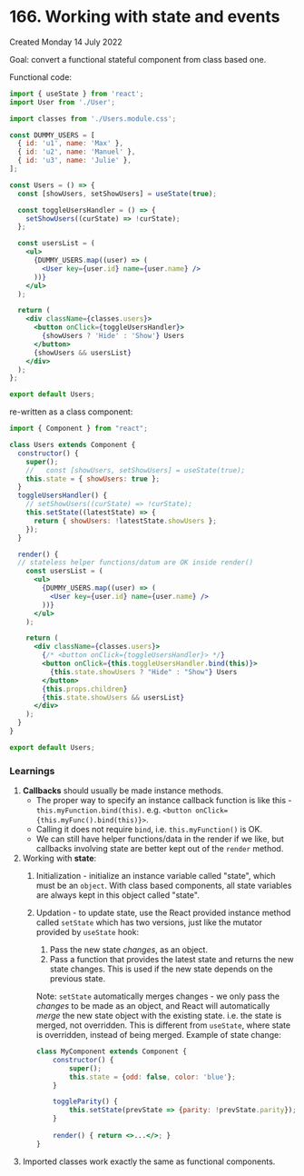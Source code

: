 # 166. Working with state and events
Created Monday 14 July 2022

Goal: convert a functional stateful component from class based one.

Functional code:
```jsx
import { useState } from 'react';
import User from './User';

import classes from './Users.module.css';

const DUMMY_USERS = [
  { id: 'u1', name: 'Max' },
  { id: 'u2', name: 'Manuel' },
  { id: 'u3', name: 'Julie' },
];

const Users = () => {
  const [showUsers, setShowUsers] = useState(true);

  const toggleUsersHandler = () => {
    setShowUsers((curState) => !curState);
  };

  const usersList = (
    <ul>
      {DUMMY_USERS.map((user) => (
        <User key={user.id} name={user.name} />
      ))}
    </ul>
  );

  return (
    <div className={classes.users}>
      <button onClick={toggleUsersHandler}>
        {showUsers ? 'Hide' : 'Show'} Users
      </button>
      {showUsers && usersList}
    </div>
  );
};

export default Users;
```
re-written as a class component:
```jsx
import { Component } from "react";

class Users extends Component {
  constructor() {
    super();
    //   const [showUsers, setShowUsers] = useState(true);
    this.state = { showUsers: true };
  }
  toggleUsersHandler() {
    // setShowUsers((curState) => !curState);
    this.setState((latestState) => {
      return { showUsers: !latestState.showUsers };
    });
  }

  render() {
  // stateless helper functions/datum are OK inside render()
    const usersList = (
      <ul>
        {DUMMY_USERS.map((user) => (
          <User key={user.id} name={user.name} />
        ))}
      </ul>
    );

    return (
      <div className={classes.users}>
        {/* <button onClick={toggleUsersHandler}> */}
        <button onClick={this.toggleUsersHandler.bind(this)}>
          {this.state.showUsers ? "Hide" : "Show"} Users
        </button>
        {this.props.children}
        {this.state.showUsers && usersList}
      </div>
    );
  }
}

export default Users;
```

### Learnings
1. **Callbacks** should usually be made instance methods.
   - The proper way to specify an instance callback function is like this - `this.myFunction.bind(this)`. e.g. `<button onClick={this.myFunc().bind(this)}>`.
   - Calling it does not require `bind`, i.e. `this.myFunction()` is OK.
   - We can still have helper functions/data in the render if we like, but callbacks involving state are better kept out of the `render` method.
2. Working with **state**:
	1. Initialization - initialize an instance variable called "state", which must be an `object`. With class based components, all state variables are always kept in this object called "state".
	2. Updation - to update state, use the React provided instance method called `setState` which has two versions, just like the mutator provided by `useState` hook:
		1. Pass the new state *changes*, as an object.
		2. Pass a function that provides the latest state and returns the new state changes. This is used if the new state depends on the previous state.
		   
		Note: `setState` automatically merges changes - we only pass the *changes* to be made as an object, and React will automatically *merge* the new state object with the existing state. i.e. the state is merged, not overridden. This is different from `useState`, where state is overridden, instead of being merged.
		Example of state change:
		```jsx
		class MyComponent extends Component {
			constructor() {
				super();
				this.state = {odd: false, color: 'blue'};
			}
	
			toggleParity() {
				this.setState(prevState => {parity: !prevState.parity});
			}
			
			render() { return <>...</>; }
		}
		```
3. Imported classes work exactly the same as functional components.